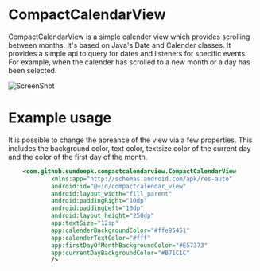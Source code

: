 # CompactCalendarView
CompactCalendarView is a simple calender view which provides scrolling between months. It's based on Java's Date and Calender classes. It provides a simple api to query for dates and listeners for specific events.  For example, when the calender has scrolled to a new month or a day has been selected.

![ScreenShot](https://raw.githubusercontent.com/SundeepK/CompactCalendarView/master/images/compact-calender-view-usage.png)


# Example usage
It is possible to change the apreance of the view via a few properties. This includes the background color, text color, textsize color of the current day and the color of the first day of the month.

```xml
    <com.github.sundeepk.compactcalendarview.CompactCalendarView
            xmlns:app="http://schemas.android.com/apk/res-auto"
            android:id="@+id/compactcalendar_view"
            android:layout_width="fill_parent"
            android:paddingRight="10dp"
            android:paddingLeft="10dp"
            android:layout_height="250dp"
            app:textSize="12sp"
            app:calenderBackgroundColor="#ffe95451"
            app:calenderTextColor="#fff"
            app:firstDayOfMonthBackgroundColor="#E57373"
            app:currentDayBackgroundColor="#B71C1C" 
            />
```

